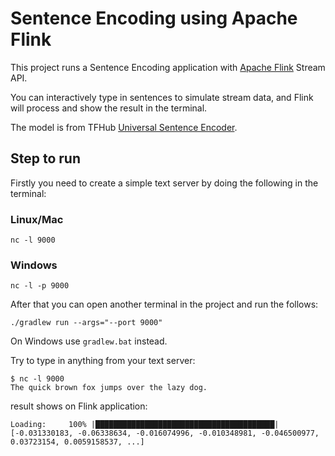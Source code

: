 # Sentence Encoding using Apache Flink


This project runs a Sentence Encoding application with [Apache Flink](https://flink.apache.org/) Stream API.

You can interactively type in sentences to simulate stream data,
and Flink will process and show the result in the terminal.

The model is from TFHub [Universal Sentence Encoder](https://tfhub.dev/google/universal-sentence-encoder/4).
## Step to run

Firstly you need to create a simple text server by doing the following in the terminal:

### Linux/Mac

```
nc -l 9000
```

### Windows

```
nc -l -p 9000
```

After that you can open another terminal in the project and run the follows:

```
./gradlew run --args="--port 9000"
```

On Windows use `gradlew.bat` instead.

Try to type in anything from your text server:

```
$ nc -l 9000
The quick brown fox jumps over the lazy dog.
```

result shows on Flink application:

```
Loading:     100% |████████████████████████████████████████|
[-0.031330183, -0.06338634, -0.016074996, -0.010348981, -0.046500977, 0.03723154, 0.0059158537, ...]
```
